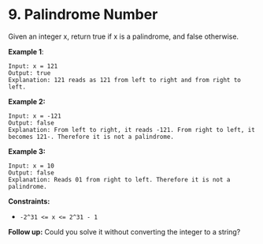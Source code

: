 # 9. Palindrome Number

Given an integer x, return true if x is a palindrome, and false otherwise.

__Example 1__:

    Input: x = 121
    Output: true
    Explanation: 121 reads as 121 from left to right and from right to left.

__Example 2:__

    Input: x = -121
    Output: false
    Explanation: From left to right, it reads -121. From right to left, it becomes 121-. Therefore it is not a palindrome.

__Example 3:__

    Input: x = 10
    Output: false
    Explanation: Reads 01 from right to left. Therefore it is not a palindrome.

__Constraints:__

*   `-2^31 <= x <= 2^31 - 1`

__Follow up:__ Could you solve it without converting the integer to a string?
